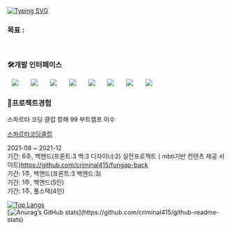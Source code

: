 <!-- ### Hi there 👋 -->
[![Typing SVG](https://readme-typing-svg.herokuapp.com?font=Oleo+Script&color=D3CAE7&size=45&center=true&vCenter=true&width=900&height=53&lines=Hi+there!!+I'm+JeongMin)](https://git.io/typing-svg)
<!--
**criminal415/criminal415** is a ✨ _special_ ✨ repository because its `README.md` (this file) appears on your GitHub profile.

Here are some ideas to get you started:

- 🔭 I’m currently working on ...
- 🌱 I’m currently learning ...
- 👯 I’m looking to collaborate on ...
- 🤔 I’m looking for help with ...
- 💬 Ask me about ...
- 📫 How to reach me: ...
- 😄 Pronouns: ...
- ⚡ Fun fact: ...
-->
### 목표 : 

<br>
<h3>🛠개발 인터페이스</h3>
<div>
<img src="https://img.shields.io/badge/mongoDB-6DB33F?style=flat-square&logo=mongoDB&logoColor=white" style="height : auto; margin-left : 10px; margin-right : 10px;"/></a>&nbsp;
<img src="https://img.shields.io/badge/MySQL-4479A1?style=flat-square&logo=MySQL&logoColor=white" style="height : auto; margin-left : 10px; margin-right : 10px;"/></a>&nbsp;
<img src="https://img.shields.io/badge/Node.js-E34F26?style=flat-square&logo=Node.js&logoColor=white" style="height : auto; margin-left : 10px; margin-right : 10px;"/></a>&nbsp;
<img src="https://img.shields.io/badge/typescript-1572B6?style=flat-square&logo=typescript&logoColor=white" style="height : auto; margin-left : 10px; margin-right : 10px;"/></a>&nbsp;
<img src="https://img.shields.io/badge/ElasticStack-6DB33F?style=flat-square&logo=Elastic&logoColor=white" style="height : auto; margin-left : 10px; margin-right : 10px;"/></a>&nbsp;
<img src="https://img.shields.io/badge/JavaScript-F7DF1E?style=flat-square&logo=JavaScript&logoColor=white" style="height : auto; margin-left : 10px; margin-right : 10px;"/></a>&nbsp;
<img src="https://img.shields.io/badge/sequelize-4479A1?style=flat-square&logo=sequelize&logoColor=white" style="height : auto; margin-left : 10px; margin-right : 10px;"/></a>&nbsp;
<img src="https://img.shields.io/badge/AWS-%23FF9900?style=flat-square&logo=amazon-aws&logoColor=white" style="height : auto; margin-left : 10px; margin-right : 10px;"/></a>&nbsp;
</div>

<h3>👯프로젝트경험</h3> 
스파르타 코딩 클럽 항해 99 부트캠프 이수<br>

[스파르타코딩클럽](https://hanghae99.spartacodingclub.kr/?utm_source=youtube&utm_medium=paid&utm_campaign=15140556153&utm_content=129341608796&utm_term=558314615957&gclid=CjwKCAiA-9uNBhBTEiwAN3IlNEhoZvLp8yXfTNCog-j6C9cHvssiAQrQKrCPICgCHoE_hJPpYaISYhoCR0kQAvD_BwE)<br>

2021-08 ~ 2021-12<br>
기간: 6주, 백앤드(프론트:3 백:3 디자이너:2) 실전프로젝트 ( mbti기반 컨텐츠 제공 사이트)https://github.com/criminal415/fungap-back<br>
기간: 1주, 백앤드(프론트:3 백엔드:3) <br>
기간: 1주, 백앤드(5인) <br>
기간: 1주, 풀스택(4인) <br>


  
  [![Top Langs](https://github-readme-stats.vercel.app/api/top-langs/?username=criminal415&layout=compact&hide=CSS,EJS,SCSS,Shell,Batchifile,PowerShell&langs_count=6&theme=react)](https://github.com/criminal415/github-readme-stats)<br>
  [![Anurag’s GitHub stats](https://github-readme-stats.vercel.app/api?username=criminal415&show_icons=true&theme=merko&margin="auto")](https://github.com/criminal415/github-readme-stats)
  

